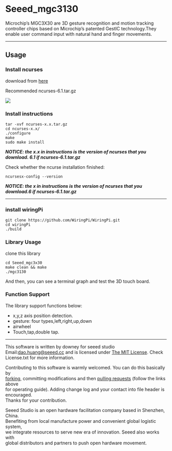 # Seeed_mgc3130
Microchip’s MGC3X30 are 3D gesture recognition and motion tracking controller chips based on Microchip’s patented GestIC technology.They enable user command input with natural hand and finger movements.  

*** 
## Usage
### Install ncurses
download from [here](https://invisible-mirror.net/archives/ncurses/) 
 
Recommended  ncurses-6.1.tar.gz

![](https://user-images.githubusercontent.com/30164980/56554353-fc740200-65c3-11e9-8e0a-272f194450ff.png)

### Install instructions

	tar -xvf ncurses-x.x.tar.gz
	cd ncurses-x.x/
	./configure
	make
	sudo make install
***NOTICE: the x.x in instructions is the version of ncurses that you download. 6.1 if ncurses-6.1.tar.gz***

Check whether the ncurse installation finished:

	ncursesx-config --version

***NOTICE: the x in instructions is the version of ncurses that you download.6 if ncurses-6.1.tar.gz***

***

### install wiringPi
	git clone https://github.com/WiringPi/WiringPi.git
	cd wiringPi
	./build


### Library Usage
clone this library

	cd Seeed_mgc3x30
	make clean && make
	./mgc3130
And then, you can see a terminal graph and test the 3D touch board.

### Function Support
The library support functions below:
* x,y,z axis position detection.
* gesture: four types,left,right,up,down
* airwheel
* Touch,tap,double tap. 


***
This software is written by downey  for seeed studio<br>
Email:dao.huang@seeed.cc
and is licensed under [The MIT License](http://opensource.org/licenses/mit-license.php). Check License.txt for more information.<br>

Contributing to this software is warmly welcomed. You can do this basically by<br>
[forking](https://help.github.com/articles/fork-a-repo), committing modifications and then [pulling requests](https://help.github.com/articles/using-pull-requests) (follow the links above<br>
for operating guide). Adding change log and your contact into file header is encouraged.<br>
Thanks for your contribution.

Seeed Studio is an open hardware facilitation company based in Shenzhen, China. <br>
Benefiting from local manufacture power and convenient global logistic system, <br>
we integrate resources to serve new era of innovation. Seeed also works with <br>
global distributors and partners to push open hardware movement.<br>














